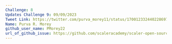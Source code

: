 ```yaml
---
Challenge: 8
Updates Challenge 9: 09/09/2023
Tweet Link: https://twitter.com/purva_morey11/status/1700123324402286971
Name: Purva R. Morey
github_user_name: PMorey22
url_of_github_issue: https://github.com/scaleracademy/scaler-open-source-september-challenge/issues/237  
---
```

